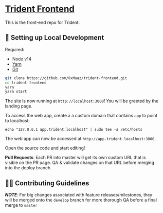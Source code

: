 # [Trident Frontend](https://tridentdao.finance/)
This is the front-end repo for Trident. 

##  🔧 Setting up Local Development

Required: 
- [Node v14](https://nodejs.org/download/release/latest-v14.x/)  
- [Yarn](https://classic.yarnpkg.com/en/docs/install/) 
- [Git](https://git-scm.com/downloads)


```bash
git clone https://github.com/0xMaaz/trident-frontend.git
cd trident-frontend
yarn
yarn start
```

The site is now running at `http://localhost:3000`! You will be greeted by the landing page.


To access the web app, create a a custom domain that contains `app` to point to localhost:
```
echo "127.0.0.1 app.trident.localhost" | sudo tee -a /etc/hosts
```
The web app can now be accessed at `http://app.trident.localhost:3000`.

Open the source code and start editing!

**Pull Requests**:
Each PR into master will get its own custom URL that is visible on the PR page. QA & validate changes on that URL before merging into the deploy branch. 

## 👏🏽 Contributing Guidelines 

*__NOTE__*: For big changes associated with feature releases/milestones, they will be merged onto the `develop` branch for more thorough QA before a final merge to `master`
